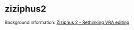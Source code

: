 # ziziphus2

Background information: [Ziziphus 2 - Rethinking VRA editing](https://github.com/exc-asia-and-europe/ziziphus2/wiki#ziziphus-20---rethinking-vra-editing)
